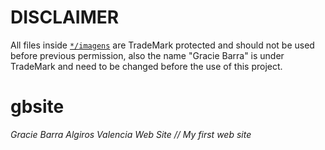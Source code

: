 # **DISCLAIMER**
All files inside [`*/imagens`](https://github.com/luigiMinardi/gbsite/tree/master/public_html/imagens) are TradeMark protected and should not be used before previous permission,
also the name "Gracie Barra" is under TradeMark and need to be changed before the use of this project.


# gbsite
_Gracie Barra Algiros Valencia Web Site // My first web site_
